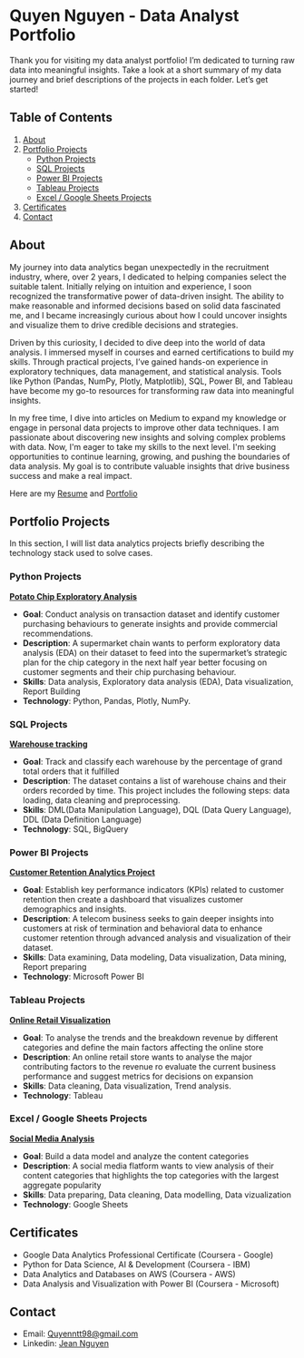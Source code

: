 # Quyen Nguyen - Data Analyst Portfolio

Thank you for visiting my data analyst portfolio! I’m dedicated to turning raw data into meaningful insights. Take a look at a short summary of my data journey and brief descriptions of the projects in each folder. Let’s get started!

## Table of Contents
1. [About](#About)
2. [Portfolio Projects](#Portfolio-Projects)
   - [Python Projects](#Python-projects)
   - [SQL Projects](#SQL-projects)
   - [Power BI Projects](#Power-BI-projects)
   - [Tableau Projects](#Tableau-projects)
   - [Excel / Google Sheets Projects](#Excel--Google-Sheets-projects)
4. [Certificates](#Certificates)
5. [Contact](#Contact)

## About

My journey into data analytics began unexpectedly in the recruitment industry, where, over 2 years, I dedicated to helping companies select the suitable talent. Initially relying on intuition and experience, I soon recognized the transformative power of data-driven insight. The ability to make reasonable and informed decisions based on solid data fascinated me, and I became increasingly curious about how I could uncover insights and visualize them to drive credible decisions and strategies.

Driven by this curiosity, I decided to dive deep into the world of data analysis. I immersed myself in courses and earned certifications to build my skills. Through practical projects, I’ve gained hands-on experience in exploratory techniques, data management, and statistical analysis. Tools like Python (Pandas, NumPy, Plotly, Matplotlib), SQL, Power BI, and Tableau have become my go-to resources for transforming raw data into meaningful insights.

In my free time, I dive into articles on Medium to expand my knowledge or engage in personal data projects to improve other data techniques. I am passionate about discovering new insights and solving complex problems with data.
Now, I'm eager to take my skills to the next level. I'm seeking opportunities to continue learning, growing, and pushing the boundaries of data analysis. My goal is to contribute valuable insights that drive business success and make a real impact.

Here are my [Resume](https://github.com/Jeanetic/data-analyst-portfolio/blob/main/Quyen%20Nguyen%20-%20Data%20Analyst%20Resume.pdf) and [Portfolio](https://jean-nguyen-portfolio.unicornplatform.page/)

## Portfolio Projects
In this section, I will list data analytics projects briefly describing the technology stack used to solve cases.

### Python Projects
[**Potato Chip Exploratory Analysis**](https://github.com/Jeanetic/data-analyst-portfolio/tree/main/Python%20projects/Potato%20Chips%20Insights)
- **Goal**: Conduct analysis on transaction dataset and identify customer purchasing behaviours to generate insights and provide commercial recommendations.
- **Description**: A supermarket chain wants to perform exploratory data analysis (EDA) on their dataset to feed into the supermarket’s strategic plan for the chip category in the next half year better focusing on customer segments and their chip purchasing behaviour.
- **Skills**: Data analysis, Exploratory data analysis (EDA), Data visualization, Report Building
- **Technology**: Python, Pandas, Plotly, NumPy.

### SQL Projects
[**Warehouse tracking**](https://github.com/Jeanetic/data-analyst-portfolio/tree/main/SQL%20projects/Warehouse%20tracking)
- **Goal**: Track and classify each warehouse by the percentage of grand total orders that it fulfilled
- **Description**: The dataset contains a list of warehouse chains and their orders recorded by time. This project includes the following steps: data loading, data cleaning and preprocessing.
- **Skills**: DML(Data Manipulation Language), DQL (Data Query Language), DDL (Data Definition Language)
- **Technology**: SQL, BigQuery

### Power BI Projects
[**Customer Retention Analytics Project**](https://github.com/Jeanetic/data-analyst-portfolio/tree/main/Power%20BI%20projects/Customer%20Retention%20Analysis)
- **Goal**: Establish key performance indicators (KPIs) related to customer retention then create a dashboard that visualizes customer demographics and insights.
- **Description**: A telecom business seeks to gain deeper insights into customers at risk of termination and behavioral data to enhance customer retention through advanced analysis and visualization of their dataset.
- **Skills**: Data examining, Data modeling, Data visualization, Data mining, Report preparing
- **Technology**: Microsoft Power BI


### Tableau Projects
[**Online Retail Visualization**](https://github.com/Jeanetic/data-analyst-portfolio/tree/main/Tableau%20projects/Online%20Retails%20Visualization)
- **Goal**: To analyse the trends and the breakdown revenue by different categories and define the main factors affecting the online store
- **Description**: An online retail store wants to analyse the major contributing factors to the revenue ro evaluate the current business performance and suggest metrics for decisions on expansion
- **Skills**: Data cleaning, Data visualization, Trend analysis.
- **Technology**: Tableau

### Excel / Google Sheets Projects
[**Social Media Analysis**](https://github.com/Jeanetic/data-analyst-portfolio/tree/main/Google%20sheets%26Excel/Buzz%20Social)
- **Goal**: Build a data model and analyze the content categories
- **Description**: A social media flatform wants to view analysis of their content categories that highlights the top categories with the largest aggregate popularity
- **Skills**: Data preparing, Data cleaning, Data modelling, Data vizualization
- **Technology**: Google  Sheets

## Certificates
- Google Data Analytics Professional Certificate (Coursera - Google)
- Python for Data Science, AI & Development (Coursera - IBM)
- Data Analytics and Databases on AWS (Coursera - AWS)
- Data Analysis and Visualization with Power BI (Coursera - Microsoft)

## Contact
- Email: [Quyenntt98@gmail.com](mailto:Quyenntt98@gmail.com)
- Linkedin: [Jean Nguyen](https://www.linkedin.com/in/thu-quyen-nguyen/)


